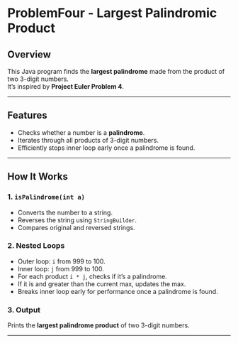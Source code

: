 # ProblemFour - Largest Palindromic Product

## Overview

This Java program finds the **largest palindrome** made from the product of two 3-digit numbers.  
It’s inspired by **Project Euler Problem 4**.

---

## Features

- Checks whether a number is a **palindrome**.
- Iterates through all products of 3-digit numbers.
- Efficiently stops inner loop early once a palindrome is found.

---

## How It Works

### 1. `isPalindrome(int a)`
- Converts the number to a string.
- Reverses the string using `StringBuilder`.
- Compares original and reversed strings.

### 2. Nested Loops
- Outer loop: `i` from 999 to 100.
- Inner loop: `j` from 999 to 100.
- For each product `i * j`, checks if it’s a palindrome.
- If it is and greater than the current max, updates the max.
- Breaks inner loop early for performance once a palindrome is found.

### 3. Output
Prints the **largest palindrome product** of two 3-digit numbers.

---

